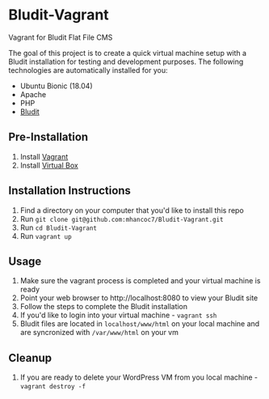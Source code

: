 # Bludit-Vagrant
Vagrant for Bludit Flat File CMS

The goal of this project is to create a quick virtual machine setup with a Bludit installation for testing and development purposes. The following technologies are automatically installed for you:
* Ubuntu Bionic (18.04)
* Apache
* PHP
* [Bludit](https://www.bludit.com/)

## Pre-Installation
1. Install [Vagrant](https://www.vagrantup.com/)
2. Install [Virtual Box](https://www.virtualbox.org/)

## Installation Instructions
1. Find a directory on your computer that you'd like to install this repo
2. Run `git clone git@github.com:mhancoc7/Bludit-Vagrant.git`
3. Run `cd Bludit-Vagrant`
4. Run `vagrant up`

## Usage
1. Make sure the vagrant process is completed and your virtual machine is ready
2. Point your web browser to http://localhost:8080 to view your Bludit site
3. Follow the steps to complete the Bludit installation
4. If you'd like to login into your virtual machine - `vagrant ssh` 
5. Bludit files are located in `localhost/www/html` on your local machine and are syncronized with `/var/www/html` on your vm

## Cleanup
1. If you are ready to delete your WordPress VM from you local machine - `vagrant destroy -f`
